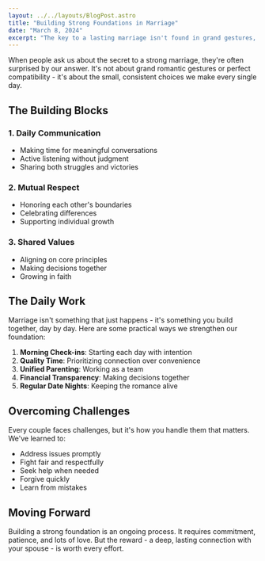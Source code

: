 ```yaml
---
layout: ../../layouts/BlogPost.astro
title: "Building Strong Foundations in Marriage"
date: "March 8, 2024"
excerpt: "The key to a lasting marriage isn't found in grand gestures, but in the small, daily choices we make to love and support each other..."
---
```


When people ask us about the secret to a strong marriage, they're often surprised by our answer. It's not about grand romantic gestures or perfect compatibility - it's about the small, consistent choices we make every single day.

## The Building Blocks

### 1. Daily Communication
- Making time for meaningful conversations
- Active listening without judgment
- Sharing both struggles and victories

### 2. Mutual Respect
- Honoring each other's boundaries
- Celebrating differences
- Supporting individual growth

### 3. Shared Values
- Aligning on core principles
- Making decisions together
- Growing in faith

## The Daily Work

Marriage isn't something that just happens - it's something you build together, day by day. Here are some practical ways we strengthen our foundation:

1. **Morning Check-ins**: Starting each day with intention
2. **Quality Time**: Prioritizing connection over convenience
3. **Unified Parenting**: Working as a team
4. **Financial Transparency**: Making decisions together
5. **Regular Date Nights**: Keeping the romance alive

## Overcoming Challenges

Every couple faces challenges, but it's how you handle them that matters. We've learned to:

- Address issues promptly
- Fight fair and respectfully
- Seek help when needed
- Forgive quickly
- Learn from mistakes

## Moving Forward

Building a strong foundation is an ongoing process. It requires commitment, patience, and lots of love. But the reward - a deep, lasting connection with your spouse - is worth every effort.